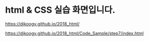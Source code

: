 # html & CSS 실습 화면입니다. 


https://djkoogy.github.io/2018_html/

https://djkoogy.github.io/2018_html/Code_Sample/step7/index.html
